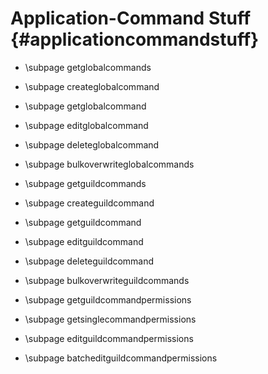 Application-Command Stuff {#applicationcommandstuff}
============
- \subpage getglobalcommands

- \subpage createglobalcommand

- \subpage getglobalcommand

- \subpage editglobalcommand

- \subpage deleteglobalcommand

- \subpage bulkoverwriteglobalcommands

- \subpage getguildcommands

- \subpage createguildcommand

- \subpage getguildcommand

- \subpage editguildcommand

- \subpage deleteguildcommand

- \subpage bulkoverwriteguildcommands

- \subpage getguildcommandpermissions

- \subpage getsinglecommandpermissions

- \subpage editguildcommandpermissions

- \subpage batcheditguildcommandpermissions
